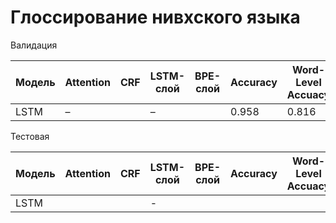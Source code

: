 # Глоссирование нивхского языка

Валидация

| Модель      | Attention  |    CRF  | LSTM-слой  |  BPE-слой  | Accuracy   | Word-Level Accuacy |
|-------------|------------|---------|------------|------------|------------|--------------------|
|LSTM         |     –      |         |      –     |            |    0.958   |       0.816        |


Тестовая

| Модель      | Attention  |    CRF  | LSTM-слой  |  BPE-слой  | Accuracy   | Word-Level Accuacy |
|-------------|------------|---------|------------|------------|------------|--------------------|
|LSTM         |            |         |    -       |            |            |                    |


